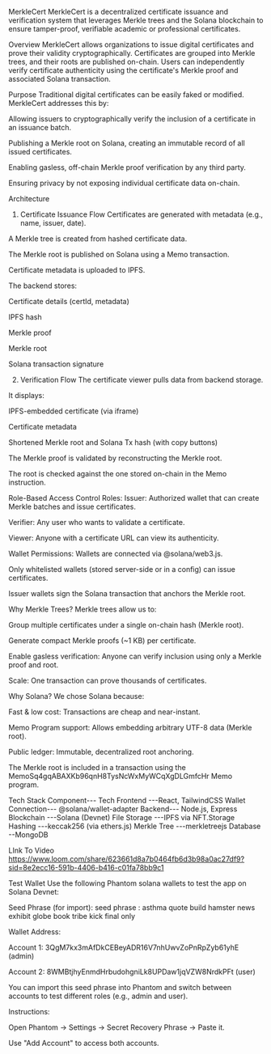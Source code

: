 MerkleCert
MerkleCert is a decentralized certificate issuance and verification system that leverages Merkle trees and the Solana blockchain to ensure tamper-proof, verifiable academic or professional certificates.

Overview
MerkleCert allows organizations to issue digital certificates and prove their validity cryptographically. Certificates are grouped into Merkle trees, and their roots are published on-chain. Users can independently verify certificate authenticity using the certificate's Merkle proof and associated Solana transaction.

 Purpose
Traditional digital certificates can be easily faked or modified. MerkleCert addresses this by:

Allowing issuers to cryptographically verify the inclusion of a certificate in an issuance batch.

Publishing a Merkle root on Solana, creating an immutable record of all issued certificates.

Enabling gasless, off-chain Merkle proof verification by any third party.

Ensuring privacy by not exposing individual certificate data on-chain.


 Architecture
1. Certificate Issuance Flow
Certificates are generated with metadata (e.g., name, issuer, date).

A Merkle tree is created from hashed certificate data.

The Merkle root is published on Solana using a Memo transaction.

Certificate metadata is uploaded to IPFS.

The backend stores:

Certificate details (certId, metadata)

IPFS hash

Merkle proof

Merkle root

Solana transaction signature


2. Verification Flow
The certificate viewer pulls data from backend storage.

It displays:

IPFS-embedded certificate (via iframe)

Certificate metadata

Shortened Merkle root and Solana Tx hash (with copy buttons)

The Merkle proof is validated by reconstructing the Merkle root.

The root is checked against the one stored on-chain in the Memo instruction.


 Role-Based Access Control
Roles:
Issuer: Authorized wallet that can create Merkle batches and issue certificates.

Verifier: Any user who wants to validate a certificate.

Viewer: Anyone with a certificate URL can view its authenticity.

Wallet Permissions:
Wallets are connected via @solana/web3.js.

Only whitelisted wallets (stored server-side or in a config) can issue certificates.

Issuer wallets sign the Solana transaction that anchors the Merkle root.


Why Merkle Trees?
Merkle trees allow us to:

Group multiple certificates under a single on-chain hash (Merkle root).

Generate compact Merkle proofs (~1 KB) per certificate.

Enable gasless verification: Anyone can verify inclusion using only a Merkle proof and root.

Scale: One transaction can prove thousands of certificates.


Why Solana?
We chose Solana because:

Fast & low cost: Transactions are cheap and near-instant.

Memo Program support: Allows embedding arbitrary UTF-8 data (Merkle root).

Public ledger: Immutable, decentralized root anchoring.

The Merkle root is included in a transaction using the MemoSq4gqABAXKb96qnH8TysNcWxMyWCqXgDLGmfcHr Memo program.


 Tech Stack
Component---	Tech
Frontend	---React, TailwindCSS
Wallet Connection---	@solana/wallet-adapter
Backend---	Node.js, Express
Blockchain	---Solana (Devnet)
File Storage	---IPFS via NFT.Storage
Hashing	---keccak256 (via ethers.js)
Merkle Tree	---merkletreejs
Database	--MongoDB

LInk To Video
https://www.loom.com/share/623661d8a7b0464fb6d3b98a0ac27df9?sid=8e2ecc16-591b-4406-b416-c01fa78bb9c1


Test Wallet
Use the following Phantom solana wallets to test the app on Solana Devnet:

Seed Phrase (for import):
 seed phrase :  asthma   quote   build   hamster  news  exhibit  globe book tribe kick final  only 

Wallet Address:

Account 1: 3QgM7kx3mAfDkCEBeyADR16V7nhUwvZoPnRpZyb61yhE  (admin)

Account 2: 8WMBtjhyEnmdHrbudohgniLk8UPDaw1jqVZW8NrdkPFt    (user)

You can import this seed phrase into Phantom and switch between accounts to test different roles (e.g., admin and user).


Instructions:

Open Phantom → Settings → Secret Recovery Phrase → Paste it.

Use "Add Account" to access both accounts.

